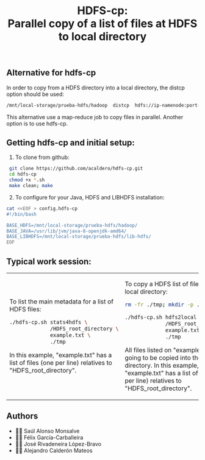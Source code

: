 <html>
 <h1 align="center">HDFS-cp: <br>Parallel copy of a list of files at HDFS to local directory</h1>
 <br>
</html>


## Alternative for hdfs-cp
In order to copy from a HDFS directory into a local directory, the distcp option should be used:
```bash
/mnt/local-storage/prueba-hdfs/hadoop  distcp  hdfs://ip-namenode:port-namenode/HDFS\_directory/  file:///full/local/path 
``` 

This alternative use a map-reduce job to copy files in parallel.
Another option is to use hdfs-cp.


## Getting hdfs-cp and initial setup:
1. To clone from github:
```bash
 git clone https://github.com/acaldero/hdfs-cp.git
 cd hdfs-cp
 chmod +x *.sh
 make clean; make
``` 
2. To configure for your Java, HDFS and LIBHDFS installation:
```bash
cat <<EOF > config.hdfs-cp
#!/bin/bash

BASE_HDFS=/mnt/local-storage/prueba-hdfs/hadoop/
BASE_JAVA=/usr/lib/jvm/java-8-openjdk-amd64/
BASE_LIBHDFS=/mnt/local-storage/prueba-hdfs/lib-hdfs/
EOF
```
  
## Typical work session:
<html>
 <table>
  <tr>
  <td>
</html>

To list the main metadata for a list of HDFS files:
```bash
./hdfs-cp.sh stats4hdfs \
             /HDFS_root_directory \
             example.txt \
             ./tmp
```

In this example, "example.txt" has a list of files (one per line) relatives to "HDFS\_root\_directory".

<html>
  </td>
  <td>
</html>

To copy a HDFS list of files into a local directory:
```bash
rm -fr ./tmp; mkdir -p ./tmp

./hdfs-cp.sh hdfs2local \
             /HDFS_root_directory \
             example.txt \
             ./tmp
```

All files listed on "example.txt" are going to be copied into the "./tmp" directory.
In this example, "example.txt" has a list of files (one per line) relatives to "HDFS\_root\_directory".

<html>
  </td>
  </tr>
 </table>
</html>


## Authors
* :technologist: Saúl Alonso Monsalve
* :technologist: Félix García-Carballeira
* :technologist: José Rivadeneira López-Bravo 
* :technologist: Alejandro Calderón Mateos

